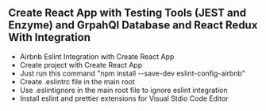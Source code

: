 
## Create React App with Testing Tools (JEST and Enzyme) and GrpahQl Database and React Redux With Integration
- Airbnb Eslint Integration with Create React App 
- Create project with Create React App
- Just run this command "npm install --save-dev eslint-config-airbnb"
- Create .eslintrc file in the main root
- Use .eslintignore in the main root file to ignore eslint integration
- Install eslint and prettier extensions for Visual Stdio Code Editor
